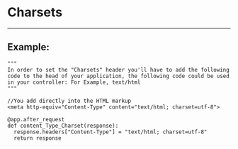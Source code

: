 # Charsets
-------

## Example:


    """
    In order to set the "Charsets" header you'll have to add the following code to the head of your application, the following code could be used in your controller: For Example, text/html
    """

    //You add directly into the HTML markup
    <meta http-equiv="Content-Type" content="text/html; charset=utf-8">

    @app.after_request
    def content_Type_Charset(response):
      response.headers["Content-Type"] = "text/html; charset=utf-8"
      return response
